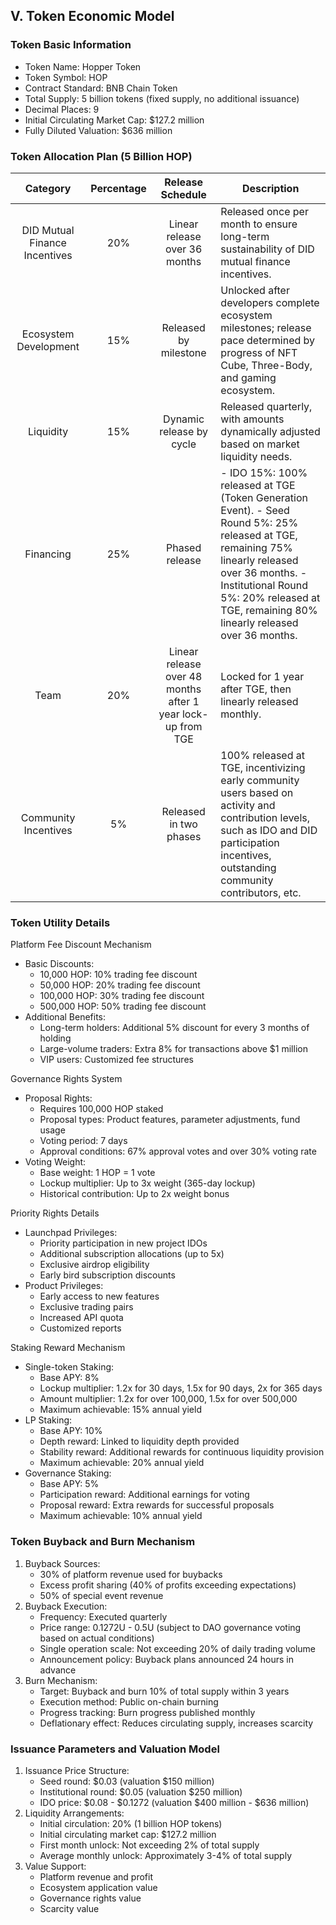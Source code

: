 ## **V. Token Economic Model**

### **Token Basic Information**

* Token Name: Hopper Token  
* Token Symbol: HOP  
* Contract Standard: BNB Chain Token  
* Total Supply: 5 billion tokens (fixed supply, no additional issuance)  
* Decimal Places: 9  
* Initial Circulating Market Cap: $127.2 million  
* Fully Diluted Valuation: $636 million

### **Token Allocation Plan (5 Billion HOP)**

| Category | Percentage | Release Schedule | Description |
| :---: | :---: | :---: | ----- |
| DID Mutual Finance Incentives | 20% | Linear release over 36 months | Released once per month to ensure long-term sustainability of DID mutual finance incentives. |
| Ecosystem Development | 15% | Released by milestone | Unlocked after developers complete ecosystem milestones; release pace determined by progress of NFT Cube, Three-Body, and gaming ecosystem. |
| Liquidity | 15% | Dynamic release by cycle | Released quarterly, with amounts dynamically adjusted based on market liquidity needs. |
| Financing | 25% | Phased release | \- IDO 15%: 100% released at TGE (Token Generation Event). \- Seed Round 5%: 25% released at TGE, remaining 75% linearly released over 36 months. \- Institutional Round 5%: 20% released at TGE, remaining 80% linearly released over 36 months. |
| Team | 20% | Linear release over 48 months after 1 year lock-up from TGE | Locked for 1 year after TGE, then linearly released monthly. |
| Community Incentives | 5% | Released in two phases | 100% released at TGE, incentivizing early community users based on activity and contribution levels, such as IDO and DID participation incentives, outstanding community contributors, etc. |

### **Token Utility Details**

Platform Fee Discount Mechanism

* Basic Discounts:  
  * 10,000 HOP: 10% trading fee discount  
  * 50,000 HOP: 20% trading fee discount  
  * 100,000 HOP: 30% trading fee discount  
  * 500,000 HOP: 50% trading fee discount  
* Additional Benefits:  
  * Long-term holders: Additional 5% discount for every 3 months of holding  
  * Large-volume traders: Extra 8% for transactions above $1 million  
  * VIP users: Customized fee structures

Governance Rights System

* Proposal Rights:  
  * Requires 100,000 HOP staked  
  * Proposal types: Product features, parameter adjustments, fund usage  
  * Voting period: 7 days  
  * Approval conditions: 67% approval votes and over 30% voting rate  
* Voting Weight:  
  * Base weight: 1 HOP = 1 vote  
  * Lockup multiplier: Up to 3x weight (365-day lockup)  
  * Historical contribution: Up to 2x weight bonus

Priority Rights Details

* Launchpad Privileges:  
  * Priority participation in new project IDOs  
  * Additional subscription allocations (up to 5x)  
  * Exclusive airdrop eligibility  
  * Early bird subscription discounts  
* Product Privileges:  
  * Early access to new features  
  * Exclusive trading pairs  
  * Increased API quota  
  * Customized reports

Staking Reward Mechanism

* Single-token Staking:  
  * Base APY: 8%  
  * Lockup multiplier: 1.2x for 30 days, 1.5x for 90 days, 2x for 365 days  
  * Amount multiplier: 1.2x for over 100,000, 1.5x for over 500,000  
  * Maximum achievable: 15% annual yield  
* LP Staking:  
  * Base APY: 10%  
  * Depth reward: Linked to liquidity depth provided  
  * Stability reward: Additional rewards for continuous liquidity provision  
  * Maximum achievable: 20% annual yield  
* Governance Staking:  
  * Base APY: 5%  
  * Participation reward: Additional earnings for voting  
  * Proposal reward: Extra rewards for successful proposals  
  * Maximum achievable: 10% annual yield

### **Token Buyback and Burn Mechanism**

1. Buyback Sources:  
   * 30% of platform revenue used for buybacks  
   * Excess profit sharing (40% of profits exceeding expectations)  
   * 50% of special event revenue  
2. Buyback Execution:  
   * Frequency: Executed quarterly  
   * Price range: 0.1272U - 0.5U (subject to DAO governance voting based on actual conditions)  
   * Single operation scale: Not exceeding 20% of daily trading volume  
   * Announcement policy: Buyback plans announced 24 hours in advance  
3. Burn Mechanism:  
   * Target: Buyback and burn 10% of total supply within 3 years  
   * Execution method: Public on-chain burning  
   * Progress tracking: Burn progress published monthly  
   * Deflationary effect: Reduces circulating supply, increases scarcity

### **Issuance Parameters and Valuation Model**

1. Issuance Price Structure:  
   * Seed round: $0.03 (valuation $150 million)  
   * Institutional round: $0.05 (valuation $250 million)  
   * IDO price: $0.08 - $0.1272 (valuation $400 million - $636 million)  
2. Liquidity Arrangements:  
   * Initial circulation: 20% (1 billion HOP tokens)  
   * Initial circulating market cap: $127.2 million  
   * First month unlock: Not exceeding 2% of total supply  
   * Average monthly unlock: Approximately 3-4% of total supply  
3. Value Support:  
   * Platform revenue and profit  
   * Ecosystem application value  
   * Governance rights value  
   * Scarcity value
